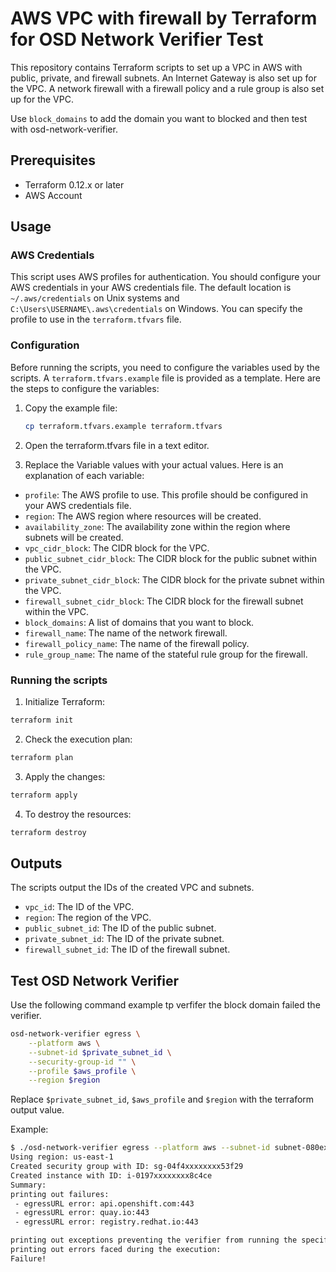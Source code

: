 # AWS VPC with firewall by Terraform for OSD Network Verifier Test

This repository contains Terraform scripts to set up a VPC in AWS with public, private, and firewall subnets. An Internet Gateway is also set up for the VPC. A network firewall with a firewall policy and a rule group is also set up for the VPC.

Use `block_domains` to add the domain you want to blocked and then test with osd-network-verifier.

## Prerequisites

- Terraform 0.12.x or later
- AWS Account

## Usage

### AWS Credentials

This script uses AWS profiles for authentication. You should configure your AWS credentials in your AWS credentials file. The default location is `~/.aws/credentials` on Unix systems and `C:\Users\USERNAME\.aws\credentials` on Windows. You can specify the profile to use in the `terraform.tfvars` file.

### Configuration

Before running the scripts, you need to configure the variables used by the scripts. A `terraform.tfvars.example` file is provided as a template. Here are the steps to configure the variables:

1. Copy the example file:

    ```bash
    cp terraform.tfvars.example terraform.tfvars
    ```

2. Open the terraform.tfvars file in a text editor.

3. Replace the Variable values with your actual values. Here is an explanation of each variable:

- `profile`: The AWS profile to use. This profile should be configured in your AWS credentials file.
- `region`: The AWS region where resources will be created.
- `availability_zone`: The availability zone within the region where subnets will be created.
- `vpc_cidr_block`: The CIDR block for the VPC.
- `public_subnet_cidr_block`: The CIDR block for the public subnet within the VPC.
- `private_subnet_cidr_block`: The CIDR block for the private subnet within the VPC.
- `firewall_subnet_cidr_block`: The CIDR block for the firewall subnet within the VPC.
- `block_domains`: A list of domains that you want to block.
- `firewall_name`: The name of the network firewall.
- `firewall_policy_name`: The name of the firewall policy.
- `rule_group_name`: The name of the stateful rule group for the firewall.

### Running the scripts

1. Initialize Terraform:

```bash
terraform init
```


2. Check the execution plan:

```bash
terraform plan
```


3. Apply the changes:

```bash
terraform apply
```


4. To destroy the resources:

```bash
terraform destroy
```


## Outputs

The scripts output the IDs of the created VPC and subnets.

- `vpc_id`: The ID of the VPC.
- `region`: The region of the VPC.
- `public_subnet_id`: The ID of the public subnet.
- `private_subnet_id`: The ID of the private subnet.
- `firewall_subnet_id`: The ID of the firewall subnet.

## Test OSD Network Verifier

Use the following command example tp verfifer the block domain failed the verifier.

```bash
osd-network-verifier egress \
    --platform aws \
    --subnet-id $private_subnet_id \
    --security-group-id "" \
    --profile $aws_profile \
    --region $region
```
Replace `$private_subnet_id`, `$aws_profile` and `$region` with the terraform output value.

Example:

```bash
$ ./osd-network-verifier egress --platform aws --subnet-id subnet-080exxxxxxxx6aef1 --security-group-id "" --profile default --region us-east-1                                                                                                                         1 ↵
Using region: us-east-1
Created security group with ID: sg-04f4xxxxxxxx53f29
Created instance with ID: i-0197xxxxxxxx8c4ce
Summary:
printing out failures:
 - egressURL error: api.openshift.com:443
 - egressURL error: quay.io:443
 - egressURL error: registry.redhat.io:443

printing out exceptions preventing the verifier from running the specific test:
printing out errors faced during the execution:
Failure!
```